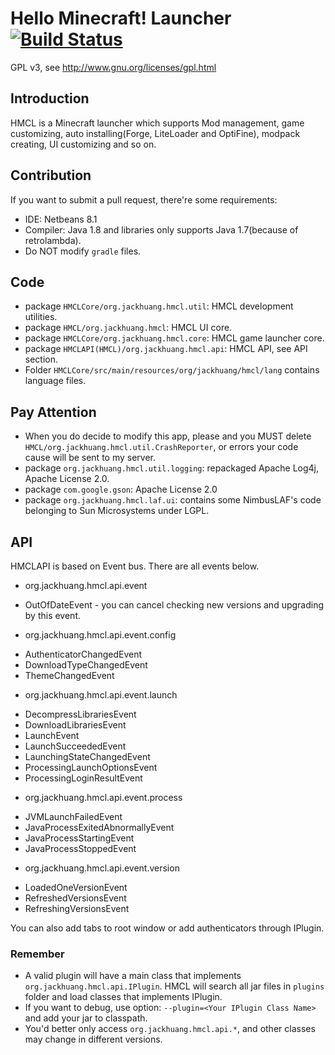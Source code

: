 # Hello Minecraft! Launcher [![Build Status](https://travis-ci.org/huanghongxun/HMCL.svg?branch=master)](https://travis-ci.org/huanghongxun/HMCL)
GPL v3, see http://www.gnu.org/licenses/gpl.html

## Introduction

HMCL is a Minecraft launcher which supports Mod management, game customizing, auto installing(Forge, LiteLoader and OptiFine), modpack creating, UI customizing and so on.

## Contribution
If you want to submit a pull request, there're some requirements:
* IDE: Netbeans 8.1
* Compiler: Java 1.8 and libraries only supports Java 1.7(because of retrolambda).
* Do NOT modify `gradle` files.

## Code
* package `HMCLCore/org.jackhuang.hmcl.util`: HMCL development utilities.
* package `HMCL/org.jackhuang.hmcl`: HMCL UI core.
* package `HMCLCore/org.jackhuang.hmcl.core`: HMCL game launcher core.
* package `HMCLAPI(HMCL)/org.jackhuang.hmcl.api`: HMCL API, see API section.
* Folder `HMCLCore/src/main/resources/org/jackhuang/hmcl/lang` contains language files.

## Pay Attention
* When you do decide to modify this app, please and you MUST delete `HMCL/org.jackhuang.hmcl.util.CrashReporter`, or errors your code cause will be sent to my server.
* package `org.jackhuang.hmcl.util.logging`: repackaged Apache Log4j, Apache License 2.0.
* package `com.google.gson`: Apache License 2.0
* package `org.jackhuang.hmcl.laf.ui`: contains some NimbusLAF's code belonging to Sun Microsystems under LGPL.

## API
HMCLAPI is based on Event bus. There are all events below.
* org.jackhuang.hmcl.api.event
 - OutOfDateEvent - you can cancel checking new versions and upgrading by this event.
* org.jackhuang.hmcl.api.event.config
 - AuthenticatorChangedEvent
 - DownloadTypeChangedEvent
 - ThemeChangedEvent
* org.jackhuang.hmcl.api.event.launch
 - DecompressLibrariesEvent
 - DownloadLibrariesEvent
 - LaunchEvent
 - LaunchSucceededEvent
 - LaunchingStateChangedEvent
 - ProcessingLaunchOptionsEvent
 - ProcessingLoginResultEvent
* org.jackhuang.hmcl.api.event.process
 - JVMLaunchFailedEvent
 - JavaProcessExitedAbnormallyEvent
 - JavaProcessStartingEvent
 - JavaProcessStoppedEvent
* org.jackhuang.hmcl.api.event.version
 - LoadedOneVersionEvent
 - RefreshedVersionsEvent
 - RefreshingVersionsEvent

You can also add tabs to root window or add authenticators through IPlugin.

### Remember
* A valid plugin will have a main class that implements `org.jackhuang.hmcl.api.IPlugin`. HMCL will search all jar files in `plugins` folder and load classes that implements IPlugin.
* If you want to debug, use option: `--plugin=<Your IPlugin Class Name>` and add your jar to classpath.
* You'd better only access `org.jackhuang.hmcl.api.*`, and other classes may change in different versions.
